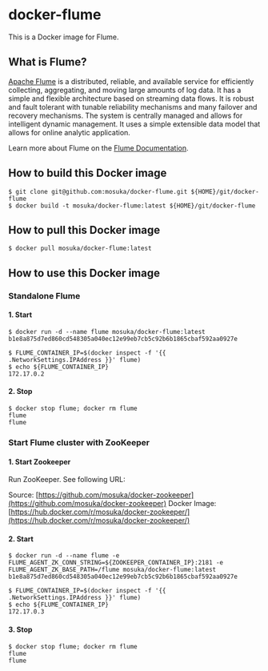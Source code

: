 # docker-flume

This is a Docker image for Flume.

## What is Flume?

[Apache Flume](https://flume.apache.org) is a distributed, reliable, and available service for efficiently collecting, aggregating, and moving large amounts of log data. It has a simple and flexible architecture based on streaming data flows. It is robust and fault tolerant with tunable reliability mechanisms and many failover and recovery mechanisms. The system is centrally managed and allows for intelligent dynamic management. It uses a simple extensible data model that allows for online analytic application.

Learn more about Flume on the [Flume Documentation](https://flume.apache.org/documentation.html).

## How to build this Docker image

```
$ git clone git@github.com:mosuka/docker-flume.git ${HOME}/git/docker-flume
$ docker build -t mosuka/docker-flume:latest ${HOME}/git/docker-flume
```

## How to pull this Docker image

```
$ docker pull mosuka/docker-flume:latest
```

## How to use this Docker image

### Standalone Flume

#### 1. Start

```
$ docker run -d --name flume mosuka/docker-flume:latest
b1e8a875d7ed860cd548305a040ec12e99eb7cb5c92b6b1865cbaf592aa0927e

$ FLUME_CONTAINER_IP=$(docker inspect -f '{{ .NetworkSettings.IPAddress }}' flume)
$ echo ${FLUME_CONTAINER_IP}
172.17.0.2
```

#### 2. Stop

```
$ docker stop flume; docker rm flume
flume
flume
```

### Start Flume cluster with ZooKeeper

#### 1. Start Zookeeper

Run ZooKeeper. See following URL:

Source: [https://github.com/mosuka/docker-zookeeper](https://github.com/mosuka/docker-zookeeper)
Docker Image: [https://hub.docker.com/r/mosuka/docker-zookeeper/](https://hub.docker.com/r/mosuka/docker-zookeeper/)

#### 2. Start

```
$ docker run -d --name flume -e FLUME_AGENT_ZK_CONN_STRING=${ZOOKEEPER_CONTAINER_IP}:2181 -e FLUME_AGENT_ZK_BASE_PATH=/flume mosuka/docker-flume:latest
b1e8a875d7ed860cd548305a040ec12e99eb7cb5c92b6b1865cbaf592aa0927e

$ FLUME_CONTAINER_IP=$(docker inspect -f '{{ .NetworkSettings.IPAddress }}' flume)
$ echo ${FLUME_CONTAINER_IP}
172.17.0.3
```

#### 3. Stop

```
$ docker stop flume; docker rm flume
flume
flume
```
